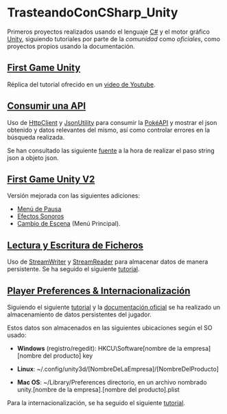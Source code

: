 # TrasteandoConCSharp_Unity

Primeros proyectos realizados usando el lenguaje [C#](https://learn.microsoft.com/es-es/dotnet/csharp/) y el motor gráfico [Unity](https://unity.com/es), siguiendo tutoriales por parte de la *comunidad* como *oficiales*, como proyectos propios usando la documentación.

## [First Game Unity](FirstGameUnity)

Réplica del tutorial ofrecido en un [video de Youtube](https://youtu.be/XtQMytORBmM).

## [Consumir una API](ConsumeAPI)

Uso de [HttpClient](https://learn.microsoft.com/es-es/dotnet/api/system.net.http.httpclient?view=net-7.0) y [JsonUtility](https://docs.unity3d.com/ScriptReference/JsonUtility.html) para consumir la [PokéAPI](https://pokeapi.co) y mostrar el json obtenido y datos relevantes del mismo, así como controlar errores en la búsqueda realizada.

Se han consultado las siguiente [fuente](https://stackoverflow.com/questions/67518576/unity-jsonutility-doesnt-properly-convert-string-to-an-object/67524112#67524112) a la hora de realizar el paso string json a objeto json.

## [First Game Unity V2](FirstGameUnity_V2)

Versión mejorada con las siguientes adiciones:

- [Menú de Pausa](https://www.youtube.com/watch?v=ROwsdftEGF0&t=66s)
- [Efectos Sonoros](https://levelup.gitconnected.com/how-to-play-sound-effects-in-unity-6a122bb32970)
- [Cambio de Escena](https://www.youtube.com/watch?v=YVATrLTZZTk) (Menú Principal).

## [Lectura y Escritura de Ficheros](LecturaEscrituraFicheros)

Uso de [StreamWriter](https://learn.microsoft.com/en-us/dotnet/api/system.io.streamwriter?view=net-7.0) y [StreamReader](https://learn.microsoft.com/en-us/dotnet/api/system.io.streamreader?view=net-7.0) para almacenar datos de manera persistente. Se ha seguido el siguiente [tutorial](https://www.youtube.com/watch?v=aSNj2nvSyD4).

## [Player Preferences & Internacionalización](PlayerPreferencesAndInternacionalizacion)

Siguiendo el siguiente [tutorial](https://www.youtube.com/watch?v=jjLr0MFlZWQ) y la [documentación oficial](https://docs.unity3d.com/530/Documentation/ScriptReference/PlayerPrefs.html#:~:text=On%20Mac%20OS%20X%20PlayerPrefs,%5Bproduct%20name%5D.) se ha realizado un almacenamiento de datos persistentes del jugador.

Estos datos son almacenados en las siguientes ubicaciones según el SO usado:

- **Windows** (registro/regedit):  HKCU\Software\[nombre de la empresa]\[nombre del producto] key

- **Linux**: ~/.config/unity3d/[NombreDeLaEmpresa]/[NombreDelProducto]

- **Mac OS**: ~/Library/Preferences directorio, en un archivo nombrado unity.[nombre de la empresa].[nombre del producto].plist


Para la internacionalización, se ha seguido el siguiente [tutorial](https://www.youtube.com/watch?v=qcXuvd7qSxg).